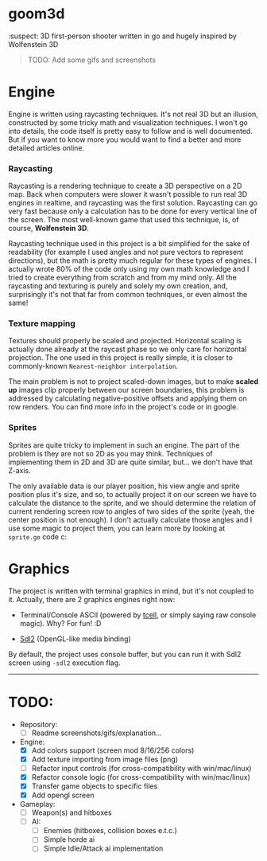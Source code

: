 # goom3d

:suspect: 3D first-person shooter written in go and hugely inspired by Wolfenstein 3D

> TODO: Add some gifs and screenshots

# Engine

Engine is written using raycasting techniques. It's not real 3D but an illusion, constructed by some tricky math and visualization techniques. I won't go into details, the code itself is pretty easy to follow and is well documented. But if you want to know more you would want to find a better and more detailed articles online.

### Raycasting

Raycasting is a rendering technique to create a 3D perspective on a 2D map. Back when computers were slower it wasn't possible to run real 3D engines in realtime, and raycasting was the first solution. Raycasting can go very fast because only a calculation has to be done for every vertical line of the screen. The most well-known game that used this technique, is, of course, **Wolfenstein 3D**.

Raycasting technique used in this project is a bit simplified for the sake of readability (for example I used angles and not pure vectors to represent directions), but the math is pretty much regular for these types of engines. I actually wrote 80% of the code only using my own math knowledge and I tried to create everything from scratch and from my mind only. All the raycasting and texturing is purely and solely my own creation, and, surprisingly it's not that far from common techniques, or even almost the same!

### Texture mapping

Textures should properly be scaled and projected. Horizontal scaling is actually done already at the raycast phase so we only care for horizontal projection. The one used in this project is really simple, it is closer to commonly-known `Nearest-neighbor interpolation`.

The main problem is not to project scaled-down images, but to make **scaled up** images clip properly between our screen boundaries, this problem is addressed by calculating negative-positive offsets and applying them on row renders. You can find more info in the project's code or in google.

### Sprites

Sprites are quite tricky to implement in such an engine. The part of the problem is they are not so 2D as you may think. Techniques of implementing them in 2D and 3D are quite similar, but... we don't have that Z-axis.

The only available data is our player position, his view angle and sprite position plus it's size, and so, to actually project it on our screen we have to calculate the distance to the sprite, and we should determine the relation of current rendering screen row to angles of two sides of the sprite (yeah, the center position is not enough). I don't actually calculate those angles and I use some magic to project them, you can learn more by looking at `sprite.go` code c:

# Graphics

The project is written with terminal graphics in mind, but it's not coupled to it. Actually, there are 2 graphics engines right now:

- Terminal/Console ASCII (powered by [tcell](https://github.com/gdamore/tcell), or simply saying raw console magic). Why? For fun! :D

- [Sdl2](https://github.com/veandco/go-sdl2) (OpenGL-like media binding)

By default, the project uses console buffer, but you can run it with Sdl2 screen using `-sdl2` execution flag.

<hr>

# TODO:

  - Repository:
    - [ ] Readme screenshots/gifs/explanation...
  - Engine:
    - [x] Add colors support (screen mod 8/16/256 colors)
    - [x] Add texture importing from image files (png)
    - [ ] Refactor input controls (for cross-compatibility with win/mac/linux)
    - [x] Refactor console logic (for cross-compatibility with win/mac/linux)
    - [x] Transfer game objects to specific files
    - [x] Add opengl screen
  - Gameplay:
    - [ ] Weapon(s) and hitboxes
    - [ ] AI:
      - [ ] Enemies (hitboxes, collision boxes e.t.c.)
      - [ ] Simple horde ai
      - [ ] Simple Idle/Attack ai implementation
